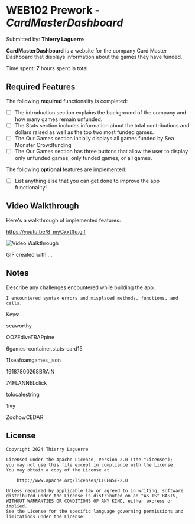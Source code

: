 # WEB102 Prework - *CardMasterDashboard*

Submitted by: **Thierry Laguerre**

**CardMasterDashboard** is a website for the company Card Master Dashboard that displays information about the games they have funded.

Time spent: **7** hours spent in total

## Required Features

The following **required** functionality is completed:

* [ ] The introduction section explains the background of the company and how many games remain unfunded.
* [ ] The Stats section includes information about the total contributions and dollars raised as well as the top two most funded games.
* [ ] The Our Games section initially displays all games funded by Sea Monster Crowdfunding
* [ ] The Our Games section has three buttons that allow the user to display only unfunded games, only funded games, or all games.

The following **optional** features are implemented:

* [ ] List anything else that you can get done to improve the app functionality!

## Video Walkthrough

Here's a walkthrough of implemented features:

https://youtu.be/8_myCxxtffo.gif

<img src='https://youtu.be/8_myCxxtffo' title='Video Walkthrough' width='' alt='Video Walkthrough' />

<!-- Replace this with whatever GIF tool you used! -->
GIF created with ...  
<!-- Recommended tools:
[Kap](https://getkap.co/) for macOS
[ScreenToGif](https://www.screentogif.com/) for Windows
[peek](https://github.com/phw/peek) for Linux. -->

## Notes

Describe any challenges encountered while building the app.
    
    I encountered syntax errors and misplaced methods, functions, and calls.

Keys:

seaworthy

OOZEdiveTRAPpine

6games-container.stats-card15

11seafoamgames_json

19187800268BRAIN

74FLANNELclick

tolocalestring<div>1ivy

ZoohowCEDAR


## License

    Copyright 2024 Thierry Laguerre

    Licensed under the Apache License, Version 2.0 (the "License");
    you may not use this file except in compliance with the License.
    You may obtain a copy of the License at

        http://www.apache.org/licenses/LICENSE-2.0

    Unless required by applicable law or agreed to in writing, software
    distributed under the License is distributed on an "AS IS" BASIS,
    WITHOUT WARRANTIES OR CONDITIONS OF ANY KIND, either express or implied.
    See the License for the specific language governing permissions and
    limitations under the License.
